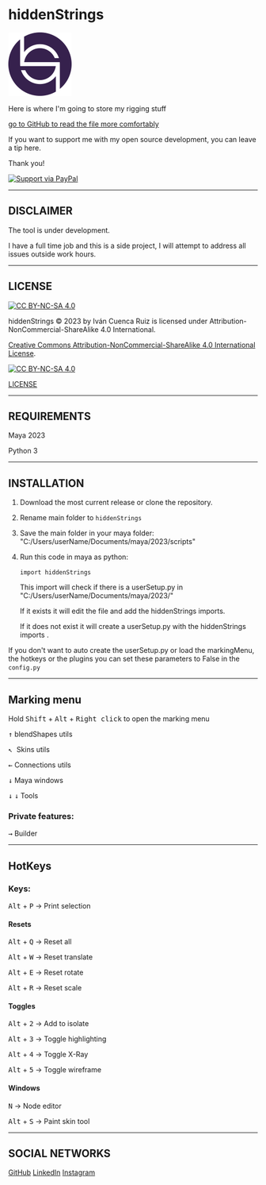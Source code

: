 # hiddenStrings #

<img alt="icon of the hiddenStrings project" height="128" src="/icons/hiddenStrings.png" width="128"/>

Here is where I'm going to store my rigging stuff

[go to GitHub to read the file more comfortably](https://github.com/ivan-cuenca-rigging/hiddenStrings)

If you want to support me with my open source development, you can leave a tip here. 

Thank you!

[![Support via PayPal](https://img.shields.io/badge/Donate-PayPal.Me-orange)](https://www.paypal.me/IvanCuencaRigging/)

--------------------------------------------

## DISCLAIMER ##

The tool is under development.

I have a full time job and this is a side project, I will attempt to address all issues outside work hours.

--------------------------------------------

## LICENSE ##

[cc-by-nc-sa]: http://creativecommons.org/licenses/by-nc-sa/4.0/
[cc-by-nc-sa-image]: https://licensebuttons.net/l/by-nc-sa/4.0/88x31.png
[cc-by-nc-sa-shield]: https://img.shields.io/badge/License-CC%20BY--NC--SA%204.0-lightgrey.svg

[![CC BY-NC-SA 4.0][cc-by-nc-sa-shield]][cc-by-nc-sa]

hiddenStrings © 2023 by Iván Cuenca Ruiz is licensed under Attribution-NonCommercial-ShareAlike 4.0 International. 

[Creative Commons Attribution-NonCommercial-ShareAlike 4.0 International License][cc-by-nc-sa].

[![CC BY-NC-SA 4.0][cc-by-nc-sa-image]][cc-by-nc-sa]

[LICENSE](https://github.com/ivan-cuenca-rigging/hiddenStrings/blob/main/LICENSE.md)

--------------------------------------------

## REQUIREMENTS ##

Maya 2023 

Python 3

--------------------------------------------

## INSTALLATION ##

1. Download the most current release or clone the repository. 

2. Rename main folder to `hiddenStrings`

3. Save the main folder in your maya folder:
   "C:/Users/userName/Documents/maya/2023/scripts"

4. Run this code in maya as python:

       import hiddenStrings

   This import will check if there is a userSetup.py in "C:/Users/userName/Documents/maya/2023/"

   If it exists it will edit the file and add the hiddenStrings imports.

   If it does not exist it will create a userSetup.py with the hiddenStrings imports .

If you don't want to auto create the userSetup.py or load the markingMenu, the hotkeys or the plugins you can set these
parameters to False in the `config.py`

--------------------------------------------

## Marking menu ##

Hold <kbd>Shift</kbd> + <kbd>Alt</kbd> + <kbd>Right click</kbd> to open the marking menu

<kbd>&uarr;</kbd> blendShapes utils

<kbd>&#8598; </kbd> Skins utils

<kbd>&larr;</kbd> Connections utils

<kbd>&darr;</kbd> Maya windows

<kbd>&darr;</kbd> <kbd>&darr;</kbd> Tools

### Private features: ###

<kbd>&rarr;</kbd> Builder

--------------------------------------------

## HotKeys ##

### Keys: ###

<kbd>Alt</kbd> + <kbd>P</kbd> &rarr; Print selection

#### Resets ####

<kbd>Alt</kbd> + <kbd>Q</kbd> &rarr; Reset all

<kbd>Alt</kbd> + <kbd>W</kbd> &rarr; Reset translate

<kbd>Alt</kbd> + <kbd>E</kbd> &rarr; Reset rotate

<kbd>Alt</kbd> + <kbd>R</kbd> &rarr; Reset scale

#### Toggles ####

<kbd>Alt</kbd> + <kbd>2</kbd> &rarr; Add to isolate

<kbd>Alt</kbd> + <kbd>3</kbd> &rarr; Toggle highlighting

<kbd>Alt</kbd> + <kbd>4</kbd> &rarr; Toggle X-Ray

<kbd>Alt</kbd> + <kbd>5</kbd> &rarr; Toggle wireframe

#### Windows ####

<kbd>N</kbd> &rarr; Node editor

<kbd>Alt</kbd> + <kbd>S</kbd> &rarr; Paint skin tool

--------------------------------------------

## SOCIAL NETWORKS ##
[GitHub](https://github.com/ivan-cuenca-rigging/)
[LinkedIn](https://www.linkedin.com/in/ivan-cuenca-ruiz/)
[Instagram](https://www.instagram.com/ivan_cuenca_rigging/)
